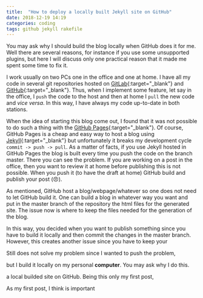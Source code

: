 ```yaml
---
title:  "How to deploy a locally built Jekyll site on GitHub"
date: 2018-12-19 14:19
categories: coding
tags: github jekyll rakefile
---
```




You may ask why I should build the blog locally when GitHub does it for me.
Well there are several reasons, for instance if you use some unsupported plugins,
but here I will discuss only one practical reason that it made me spent some
time to fix it.

I work usually on two PCs one in the office and one at home. 
I have all my code in several git repositories hosted on [GitLab](https://about.gitlab.com/){:target="_blank"} and 
[GitHub](https://github.com/){:target="_blank"}. 
Thus, when I implement some feature, let say in the office, 
I `push` the code to the host and then at 
home I `pull` the new code and *vice versa*.
In this way, I have always my code up-to-date in both stations.

When the idea of starting this blog come out, I found that it was not possible
to do such a thing with the 
[GitHub Pages](https://pages.github.com/){:target="_blank"}. 
Of course, GitHub Pages is a cheap and easy way to host a blog using 
[Jekyll](https://jekyllrb.com/){:target="_blank"} but unfortunately 
it breaks my development cycle `commit -> push -> pull`.
As a matter of facts, if you use Jekyll hosted in GitHub Pages the blog is
built every time you push the code on the branch master.
There you can see the problem. If you are working on a post in the office,
then you want to review it at home before publishing this is not possible.
When you push it (to have the draft at home) 
GitHub build and publish your post (:angry:).


As mentioned, GitHub host a blog/webpage/whatever so one does not need to
let GitHub build it. One can build a blog in whatever way you
want and put in the master branch of the repository the html files for
the generated site. The issue now is where to keep the files needed for
the generation of the blog.






In this way, you decided when you want to publish something 
since you have to build it locally and then commit the changes in the master 
branch. However, this creates another issue since you have to keep your 


Still does not solve my problem since I wanted to push the problem, 




but I build it locally on my personal **computer**.
You may ask why I do this. 

a local builded 
site on GitHub. Being this only my first post, 


As my first post, I think is important 




[Pelican]: https://blog.getpelican.com/
